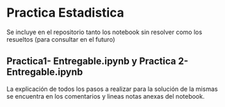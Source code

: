 # Practica Estadistica

Se incluye en el repositorio tanto los notebook sin resolver como los resueltos (para consultar en el futuro)

## Practica1- Entregable.ipynb y Practica 2- Entregable.ipynb

La explicación de todos los pasos a realizar para la solución de la mismas se encuentra en los comentarios y lineas notas anexas del notebook.
